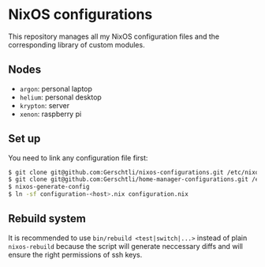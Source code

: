 # NixOS configurations

This repository manages all my NixOS configuration files and the corresponding library of custom
modules.

## Nodes

* `argon`: personal laptop
* `helium`: personal desktop
* `krypton`: server
* `xenon`: raspberry pi

## Set up

You need to link any configuration file first:
```bash
$ git clone git@github.com:Gerschtli/nixos-configurations.git /etc/nixos
$ git clone git@github.com:Gerschtli/home-manager-configurations.git /etc/nixos/home-manager-configurations
$ nixos-generate-config
$ ln -sf configuration-<host>.nix configuration.nix
```

## Rebuild system

It is recommended to use `bin/rebuild <test|switch|...>` instead of plain `nixos-rebuild` because
the script will generate neccessary diffs and will ensure the right permissions of ssh keys.
